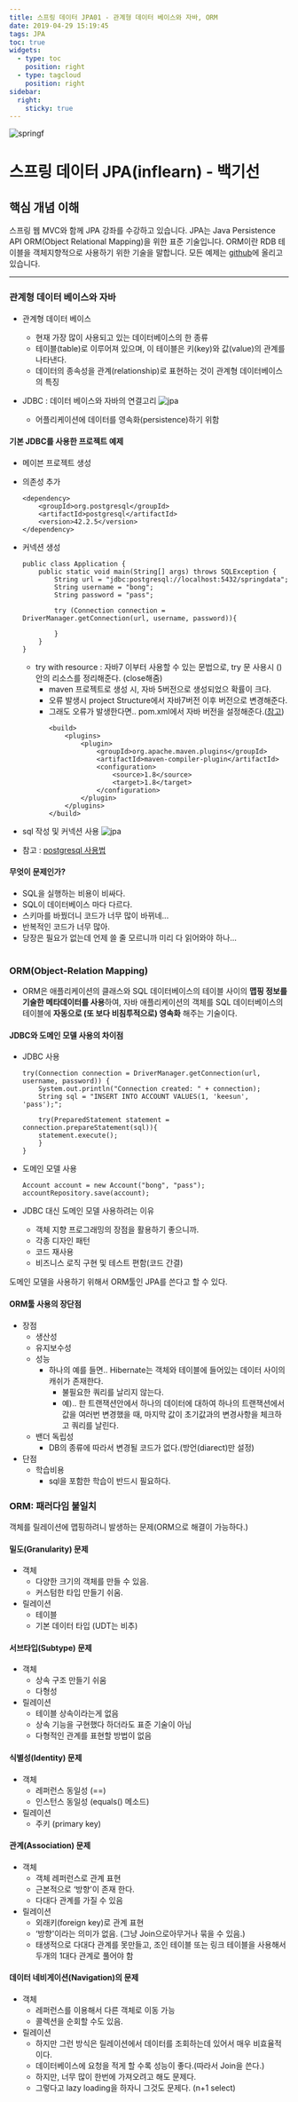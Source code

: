 ```yaml
---
title: 스프링 데이터 JPA01 - 관계형 데이터 베이스와 자바, ORM
date: 2019-04-29 15:19:45
tags: JPA
toc: true
widgets:
  - type: toc
    position: right
  - type: tagcloud
    position: right
sidebar:
  right:
    sticky: true
---
```

![springf](/images/jpa_logo.png)
# 스프링 데이터 JPA(inflearn) - 백기선 
## 핵심 개념 이해
<!-- more -->
스프링 웹 MVC와 함께 JPA 강좌를 수강하고 있습니다.
JPA는 Java Persistence API ORM(Object Relational Mapping)을 위한 표준 기술입니다.
ORM이란 RDB 테이블을 객체지향적으로 사용하기 위한 기술을 말합니다.
모든 예제는 [github](https://github.com/cyr9210/springJPA-study)에 올리고 있습니다.

---
### 관계형 데이터 베이스와 자바
- 관계형 데이터 베이스
    - 현재 가장 많이 사용되고 있는 데이터베이스의 한 종류
    - 테이블(table)로 이루어져 있으며, 이 테이블은 키(key)와 값(value)의 관계를 나타낸다.
    - 데이터의 종속성을 관계(relationship)로 표현하는 것이 관계형 데이터베이스의 특징
    
- JDBC : 데이터 베이스와 자바의 연결고리
    ![jpa](/images/jpa/jpa01-1.png)
    - 어플리케이션에 데이터를 영속화(persistence)하기 위함

#### 기본 JDBC를 사용한 프로젝트 예제
- 메이븐 프로젝트 생성
- 의존성 추가
    ```
    <dependency>
        <groupId>org.postgresql</groupId>
        <artifactId>postgresql</artifactId>
        <version>42.2.5</version>
    </dependency>
    ```

- 커넥션 생성
    ```
    public class Application {
        public static void main(String[] args) throws SQLException {
            String url = "jdbc:postgresql://localhost:5432/springdata";
            String username = "bong";
            String password = "pass";
    
            try (Connection connection = DriverManager.getConnection(url, username, password)){
    
            }
        }
    }
    ```
    - try with resource : 자바7 이부터 사용할 수 있는 문법으로, try 문 사용시 ()안의 리소스를 정리해준다. (close해줌)
        - maven 프로젝트로 생성 시, 자바 5버전으로 생성되었으 확률이 크다.
        - 오류 발생시 project Structure에서 자바7버전 이후 버전으로 변경해준다.
        - 그래도 오류가 발생한다면.. pom.xml에서 자바 버전을 설정해준다.([참고](https://stackoverflow.com/questions/29888592/errorjava-javactask-source-release-8-requires-target-release-1-8))
            ```
            <build>
                <plugins>
                    <plugin>
                        <groupId>org.apache.maven.plugins</groupId>
                        <artifactId>maven-compiler-plugin</artifactId>
                        <configuration>
                            <source>1.8</source>
                            <target>1.8</target>
                        </configuration>
                    </plugin>
                </plugins>
            </build>
            ```

- sql 작성 및 커넥션 사용
    ![jpa](/images/jpa/jpa01-2.png)

- 참고 : [postgresql 사용법](https://cyr9210.github.io/2019/04/15/Spring/springboot13/#PostgreSQL-%ED%8F%AC%EC%8A%A4%ED%8A%B8%EA%B7%B8%EB%A0%88%EC%8A%A4)  

#### 무엇이 문제인가?
- SQL을 실행하는 비용이 비싸다.
- SQL이 데이터베이스 마다 다르다.
- 스키마를 바꿨더니 코드가 너무 많이 바뀌네...
- 반복적인 코드가 너무 많아.
- 당장은 필요가 없는데 언제 쓸 줄 모르니까 미리 다 읽어와야 하나...
<br><br>

### ORM(Object-Relation Mapping)
- ORM은 애플리케이션의 클래스와 SQL 데이터베이스의 테이블 사이의 **맵핑 정보를 기술한 메타데이터를 사용**하여, 자바 애플리케이션의 객체를 SQL 데이터베이스의 테이블에 **자동으로 (또 보다 비침투적으로) 영속화** 해주는 기술이다.
#### JDBC와 도메인 모델 사용의 차이점
- JDBC 사용
    ```
    try(Connection connection = DriverManager.getConnection(url, username, password)) {
        System.out.println("Connection created: " + connection);
        String sql = "INSERT INTO ACCOUNT VALUES(1, 'keesun', 'pass');";
        
        try(PreparedStatement statement = connection.prepareStatement(sql)){
        statement.execute();
        }
    }
    ```

- 도메인 모델 사용
    ```
    Account account = new Account("bong", "pass");
    accountRepository.save(account);
    ```
    
- JDBC 대신 도메인 모델 사용하려는 이유
    - 객체 지향 프로그래밍의 장점을 활용하기 좋으니까.
    - 각종 디자인 패턴
    - 코드 재사용
    - 비즈니스 로직 구현 및 테스트 편함(코드 간결)
    
도메인 모델을 사용하기 위해서 ORM툴인 JPA를 쓴다고 할 수 있다.

#### ORM툴 사용의 장단점
- 장점
    - 생산성
    - 유지보수성
    - 성능
        - 하나의 예를 들면.. Hibernate는 객체와 테이블에 들어있는 데이터 사이의 캐쉬가 존재한다.
            - 불필요한 쿼리를 날리지 않는다.
            - 예).. 한 트랜잭션안에서 하나의 데이터에 대하여 하나의 트랜잭션에서 값을 여러번 변경했을 때, 마지막 값이 초기값과의 변경사항을 체크하고 쿼리를 날린다.  
    - 밴더 독립성
        - DB의 종류에 따라서 변경될 코드가 없다.(방언(diarect)만 설정)
- 단점
    - 학습비용
        - sql을 포함한 학습이 반드시 필요하다.
        
### ORM: 패러다임 불일치
객체를 릴레이션에 맵핑하려니 발생하는 문제(ORM으로 해결이 가능하다.)

#### 밀도(Granularity) 문제
- 객체
    - 다양한 크기의 객체를 만들 수 있음.
    - 커스텀한 타입 만들기 쉬움.
- 릴레이션
    - 테이블
    - 기본 데이터 타입 (UDT는 비추)

#### 서브타입(Subtype) 문제
- 객체
    - 상속 구조 만들기 쉬움
    - 다형성
- 릴레이션
    - 테이블 상속이라는게 없음
    - 상속 기능을 구현했다 하더라도 표준 기술이 아님
    - 다형적인 관계를 표현할 방법이 없음
    
#### 식별성(Identity) 문제
- 객체
    - 레퍼런스 동일성 (==)
    - 인스턴스 동일성 (equals() 메소드)
- 릴레이션
    - 주키 (primary key)

#### 관계(Association) 문제
- 객체
    - 객체 레퍼런스로 관계 표현
    - 근본적으로 ‘방향'이 존재 한다.
    - 다대다 관계를 가질 수 있음
- 릴레이션
    - 외래키(foreign key)로 관계 표현
    - ‘방향'이라는 의미가 없음. (그냥 Join으로아무거나 묶을 수 있음.)
    - 태생적으로 다대다 관계를 못만들고, 조인 테이블 또는 링크 테이블을 사용해서 두개의 1대다 관계로 풀어야 함
    
#### 데이터 네비게이션(Navigation)의 문제
- 객체
    - 레퍼런스를 이용해서 다른 객체로 이동 가능
    - 콜렉션을 순회할 수도 있음.
- 릴레이션
    - 하지만 그런 방식은 릴레이션에서 데이터를 조회하는데 있어서 매우 비효율적이다.
    - 데이터베이스에 요청을 적게 할 수록 성능이 좋다.(따라서 Join을 쓴다.)
    - 하지만, 너무 많이 한번에 가져오려고 해도 문제다.
    - 그렇다고 lazy loading을 하자니 그것도 문제다. (n+1 select)
<br><br>

